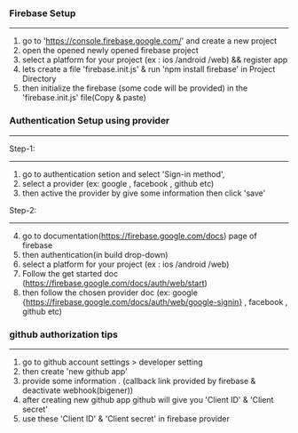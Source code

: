 ### Firebase Setup
_____________________

1. go to 'https://console.firebase.google.com/' and create a new project
2. open the opened newly opened firebase project
3. select a platform for your project (ex : ios /android /web) && register app
4. lets create a file 'firebase.init.js' & run 'npm install firebase' in Project Directory
5. then initialize the firebase (some code will be provided) in the 'firebase.init.js' file(Copy & paste)

### Authentication Setup using provider
________________________________________

Step-1:
______

1. go to authentication setion and select 'Sign-in method',
2. select a provider (ex: google , facebook , github etc)
3. then active the provider by give some information then click 'save'

Step-2:
______

4. go to  documentation(https://firebase.google.com/docs) page of firebase
5. then authentication(in build drop-down) 
5. select a platform for your project (ex : ios /android /web)
6. Follow the get started doc (https://firebase.google.com/docs/auth/web/start)
7. then follow the chosen provider doc (ex: google {https://firebase.google.com/docs/auth/web/google-signin} , facebook , github etc)


### github authorization tips 
________________________________

1. go to github account settings > developer setting
2. then create 'new github app'
3. provide some information . (callback link provided by firebase & deactivate webhook(bigener))
4. after creating new github app github will give you 'Client ID' & 'Client secret'
5. use these 'Client ID' & 'Client secret' in firebase provider